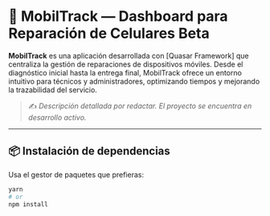# 📱 MobilTrack — Dashboard para Reparación de Celulares Beta

**MobilTrack** es una aplicación desarrollada con [Quasar Framework] que centraliza la gestión de reparaciones de dispositivos móviles. Desde el diagnóstico inicial hasta la entrega final, MobilTrack ofrece un entorno intuitivo para técnicos y administradores, optimizando tiempos y mejorando la trazabilidad del servicio.

> ✍️ _Descripción detallada por redactar. El proyecto se encuentra en desarrollo activo._

---

## 📦 Instalación de dependencias

Usa el gestor de paquetes que prefieras:

```bash
yarn
# or
npm install
```
